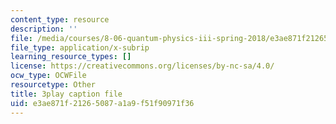 ```yaml
---
content_type: resource
description: ''
file: /media/courses/8-06-quantum-physics-iii-spring-2018/e3ae871f21265087a1a9f51f90971f36_gXj4irGhxuo.vtt
file_type: application/x-subrip
learning_resource_types: []
license: https://creativecommons.org/licenses/by-nc-sa/4.0/
ocw_type: OCWFile
resourcetype: Other
title: 3play caption file
uid: e3ae871f-2126-5087-a1a9-f51f90971f36
---
```

